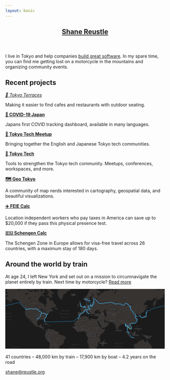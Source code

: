 ```yaml
---
layout: basic
---
```

<header>
  <h2><a href="/">Shane Reustle</a></h2>
</header>


I live in Tokyo and help companies [build great software](https://reustle.co). In my spare time, you can find me getting lost on a motorcycle in the mountains and organizing community events.


## Recent projects

*<a href="https://tokyoterraces.com" target="_blank">🌴 Tokyo Terraces</a>*

Making it easier to find cafes and restaurants with outdoor seating.


[**🦠 COVID-19 Japan**](https://covid19japan.com)

Japans first COVID tracking dashboard, available in many languages.


[**📅 Tokyo Tech Meetup**](https://tokyotechmeetup.com)

Bringing together the English and Japanese Tokyo tech communities.


<!--
<p>
<strong><a href="https://humans.io" target="_blank">📇 Humans</a></strong><br/>
A personal CRM for the people you meet.
</p>
-->


[**🗼 Tokyo Tech**](https://tokyotech.com)

Tools to strengthen the Tokyo tech community. Meetups, conferences, workspaces, and more.


<!--
<p>
<strong><a href="https://updategroups.com" target="_blank">📬 Update Groups</a></strong><br/>
Automated periodic check-ins for medium size groups of people.
</p>
-->


[**🗺 Geo Tokyo**](https://geotokyo.com)

A community of map nerds interested in cartography, geospatial data, and beautiful visualizations.


[**✈️ FEIE Calc**](https://feiecalc.com)

Location independent workers who pay taxes in America can save up to $20,000 if they pass this physical presence test.

[**🇪🇺 Schengen Calc**](https://schengencalc.com)

The Schengen Zone in Europe allows for visa-free travel across 26 countries, with a maximum stay of 180 days.

<!--
<p>
<strong><a href="https://tokyobikeshare.com" target="_blank">🚲 Tokyo Bike Share</a></strong><br/>
Tokyo has a comprehensive e-bike share program with an unfortunately lacking web interface.
</p>
-->

## Around the world by train

At age 24, I left New York and set out on a mission to circumnavigate the planet entirely by train. Next time by motorcycle? [Read more](/rtw)

<a href="/rtw"><img src="static/rtw-map.jpg" alt="RTW Map" /></a>

41 countries – 48,000 km by train – 17,900 km by boat – 4.2 years on the road

<footer>
  <a href="mailto:shane@reustle.org">shane@reustle.org</a>
</footer>
